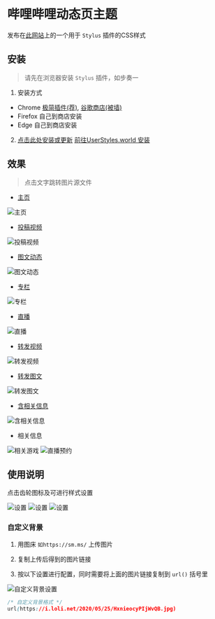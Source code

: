 # 哔哩哔哩动态页主题

发布在[此网站](https://userstyles.world)上的一个用于 `Stylus` 插件的CSS样式

## 安装

> 请先在浏览器安装 `Stylus` 插件，如步奏一

1. 安装方式
- Chrome [极简插件(荐)](https://chrome.zzzmh.cn/info/clngdbkpkpeebahjckkjfobafhncgmne), [谷歌商店(被墙)](https://chrome.google.com/webstore/detail/stylus/clngdbkpkpeebahjckkjfobafhncgmne)
- Firefox 自己到商店安装
- Edge 自己到商店安装

2. [点击此处安装或更新](https://github.com/xiaofeiTM233/userstyles.world/raw/main/bilibili-activity-theme/index.user.css) [前往UserStyles.world 安装](https://userstyles.world/style/5471/bilibili)

## 效果

> 点击文字跳转图片源文件

- [主页](https://userstyles-world-xiaofeitm233.vercel.app/bilibili-activity-theme/preview/1.png)

![主页](https://userstyles-world-xiaofeitm233.vercel.app/bilibili-activity-theme/preview/1.png)

- [投稿视频](https://userstyles-world-xiaofeitm233.vercel.app/bilibili-activity-theme/preview/2.png)

![投稿视频](https://userstyles-world-xiaofeitm233.vercel.app/bilibili-activity-theme/preview/2.png)

- [图文动态](https://userstyles-world-xiaofeitm233.vercel.app/bilibili-activity-theme/preview/3.png)

![图文动态](https://userstyles-world-xiaofeitm233.vercel.app/bilibili-activity-theme/preview/3.png)

- [专栏](https://userstyles-world-xiaofeitm233.vercel.app/bilibili-activity-theme/preview/4.png)

![专栏](https://userstyles-world-xiaofeitm233.vercel.app/bilibili-activity-theme/preview/4.png)

- [直播](https://userstyles-world-xiaofeitm233.vercel.app/bilibili-activity-theme/preview/5.png)

![直播](https://userstyles-world-xiaofeitm233.vercel.app/bilibili-activity-theme/preview/5.png)

- [转发视频](https://userstyles-world-xiaofeitm233.vercel.app/bilibili-activity-theme/preview/6.png)

![转发视频](https://userstyles-world-xiaofeitm233.vercel.app/bilibili-activity-theme/preview/6.png)

- [转发图文](https://userstyles-world-xiaofeitm233.vercel.app/bilibili-activity-theme/preview/7.png)

![转发图文](https://userstyles-world-xiaofeitm233.vercel.app/bilibili-activity-theme/preview/7.png)

- [含相关信息](https://userstyles-world-xiaofeitm233.vercel.app/bilibili-activity-theme/preview/8.png)

![含相关信息](https://userstyles-world-xiaofeitm233.vercel.app/bilibili-activity-theme/preview/8.png)

- 相关信息

![相关游戏](https://userstyles-world-xiaofeitm233.vercel.app/bilibili-activity-theme/preview/9.png)
![直播预约](https://userstyles-world-xiaofeitm233.vercel.app/bilibili-activity-theme/preview/10.png)

## 使用说明

点击齿轮图标及可进行样式设置

![设置](https://cdn.jsdelivr.net/gh/hakadao/bilibili-simple-home@master/preview/setting-preview.png)
![设置](https://pic.afox.tk/2022/07/1656987984.png)
![设置](https://pic.afox.tk/2022/07/1656988115.png)

### 自定义背景

1. 用图床 `如https://sm.ms/` 上传图片

2. 复制上传后得到的图片链接

3. 按以下设置进行配置，同时需要将上面的图片链接复制到 `url()` 括号里

![自定义背景设置](https://i.loli.net/2020/09/22/OeU6xdqKCujzIL4.png)

``` css
/* 自定义背景格式 */
url(https://i.loli.net/2020/05/25/HxnieocyPIjWvQB.jpg)
```
